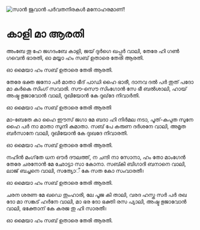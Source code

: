 ![സാൻ ജുവാൻ പർവതനിരകൾ മനോഹരമാണ്!](lib/assets/images/artis/img.png "San Juan Mountains")

# കാളി മാ ആരതി

അംബേ തൂ ഹേ ജഗദംബേ കാളി, ജയ് ദുർഗെ ഖപ്പർ വാലി,
തേരേ ഹി ഗൺ ഗവെൻ ഭാരതി, ഓ മയ്യാ ഹം സബ് ഉതാരെ തേരി ആരതി.

ഓ മൈയാ ഹം സബ് ഉതാരെ തേരി ആരതി.

തേരേ ഭക്ത ജനോ പർ മാതാ ഭീദ് പാഡി ഹൈ ഭാരീ,
ദാനവ ദൽ പർ തുത് പദോ മാ കർകെ സിംഗ് സവാരി.
സൗ-സൌ സിംഗോൻ സേ ഭീ ബൽശാലി, ഹായ് അഷ്ട ഭുജാവോൻ വാലി,
ദുഖിയോൻ കേ ദുഖ്‌ദേ നിവാർതി.

ഓ മൈയാ ഹം സബ് ഉതാരെ തേരി ആരതി

മാ-ബേതേ കാ ഹൈ ഈസ് ജഗാ മേ ബദാ ഹി നിർമല നടാ,
പൂത്-കപുത സുനേ ഹൈ പർ നാ മാതാ സുനി കുമാതാ.
സബ് പേ കരുണ ദർശനേ വാലി, അമൃത ബർസാനേ വാലി,
ദുഖിയോൻ കേ ദുഃഖദേ നിവാരതി.

ഓ മൈയാ ഹം സബ് ഉതാരെ തേരി ആരതി.

നഹിൻ മംഗ്‌തേ ധന ഔർ ദൗലത്ത്, ന ചന്ദി നാ സോനാ,
ഹം തോ മാംഗേൻ തേരേ ചരനോൻ മേ ഛോട്ടാ സാ കോനാ.
സബ്കി ബിഗാദി ബനാനെ വാലി, ലാജ് ബച്ചനെ വാലി,
സത്യോँ കേ സത കോ സംവാരതീ।

ഓ മൈയാ ഹം സബ് ഉതാരെ തേരി ആരതി.

ചരന ശരണ മേ ഖഡെ തുംഹാരി, ലേ പൂജ കി താലി,
വരദ ഹസ്ത സർ പർ രഖ ദോ മാ സങ്കട് ഹർനേ വാലി,
മാ ഭര ദോ ഭക്തി രസ പ്യാലി, അഷ്ട ഭുജാവോൻ വാലി,
ഭക്തോന് കേ കരജ തു ഹി സാരതീ।

ഓ മൈയാ ഹം സബ് ഉതാരെ തേരി ആരതി.